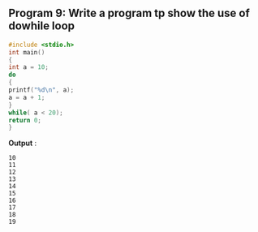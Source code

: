 ## Program 9: Write a program tp show the use of dowhile loop
```c
#include <stdio.h>
int main()
{
int a = 10;
do
{
printf("%d\n", a);
a = a + 1;
}
while( a < 20);
return 0;
}
```
**Output** :
```
10
11
12
13
14
15
16
17
18
19
```
